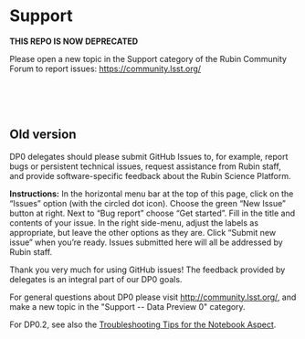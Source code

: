 # Support

**THIS REPO IS NOW DEPRECATED**

Please open a new topic in the Support category of the Rubin Community Forum to report issues:
https://community.lsst.org/

<br>
<br>
<br>

## Old version

DP0 delegates should please submit GitHub Issues to, for example, report bugs or persistent technical issues, request assistance from Rubin staff, and provide software-specific feedback about the Rubin Science Platform.

**Instructions:**
In the horizontal menu bar at the top of this page, click on the “Issues” option (with the circled dot icon).
Choose the green “New Issue” button at right.
Next to “Bug report” choose “Get started”.
Fill in the title and contents of your issue.
In the right side-menu, adjust the labels as appropriate, but leave the other options as they are.
Click “Submit new issue” when you’re ready.
Issues submitted here will all be addressed by Rubin staff.

Thank you very much for using GitHub issues! The feedback provided by delegates is an integral part of our DP0 goals. 

For general questions about DP0 please visit http://community.lsst.org/, and make a new topic in the "Support -- Data Preview 0" category.

For DP0.2, see also the [Troubleshooting Tips for the Notebook Aspect](https://dp0-2.lsst.io/data-access-analysis-tools/nb-intro.html#troubleshooting-tips).
